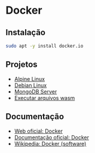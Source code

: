 # Docker

## Instalação

```bash
sudo apt -y install docker.io
```

## Projetos

* [Alpine Linux](./alpine/)
* [Debian Linux](./debian/)
* [MongoDB Server](./mongodb/)
* [Executar arquivos wasm](./wasm/)

## Documentação

* [Web oficial: Docker](https://www.docker.com/)
* [Documentação oficial: Docker](https://docs.docker.com/)
* [Wikipedia: Docker (software)](https://pt.wikipedia.org/wiki/Docker_(software))
